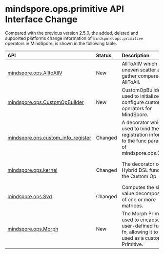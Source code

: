 # mindspore.ops.primitive API Interface Change

Compared with the previous version 2.5.0, the added, deleted and supported platforms change information of `mindspore.ops.primitive` operators in MindSpore, is shown in the following table.

|API|Status|Description|Support Platform|Class
|:----|:----|:----|:----|:----
[mindspore.ops.AlltoAllV](https://mindspore.cn/docs/en/r2.6.0rc1/api_python/ops/mindspore.ops.AlltoAllV.html#mindspore.ops.AlltoAllV)|New|AllToAllV which support uneven scatter and gather compared with AllToAll.|r2.6.0rc1: Ascend|Communication Operator
[mindspore.ops.CustomOpBuilder](https://mindspore.cn/docs/en/r2.6.0rc1/api_python/ops/mindspore.ops.CustomOpBuilder.html#mindspore.ops.CustomOpBuilder)|New|CustomOpBuilder is used to initialize and configure custom operators for MindSpore.|r2.6.0rc1: Ascend/CPU|Customizing Operator
[mindspore.ops.custom_info_register](https://mindspore.cn/docs/en/r2.6.0rc1/api_python/ops/mindspore.ops.custom_info_register.html#mindspore.ops.custom_info_register)|Changed|A decorator which is used to bind the registration information to the func parameter of mindspore.ops.Custom.|r2.5.0:  => r2.6.0rc1: Ascend/GPU/CPU|Customizing Operator
[mindspore.ops.kernel](https://mindspore.cn/docs/en/r2.6.0rc1/api_python/ops/mindspore.ops.kernel.html#mindspore.ops.kernel)|Changed|The decorator of the Hybrid DSL function for the Custom Op.|r2.5.0: Ascend/GPU/CPU => r2.6.0rc1: GPU/CPU|Customizing Operator
[mindspore.ops.Svd](https://mindspore.cn/docs/en/r2.6.0rc1/api_python/ops/mindspore.ops.Svd.html#mindspore.ops.Svd)|Changed|Computes the singular value decompositions of one or more matrices.|r2.5.0: GPU/CPU => r2.6.0rc1: Ascend/GPU/CPU|Linear Algebraic Operator
[mindspore.ops.Morph](https://mindspore.cn/docs/en/r2.6.0rc1/api_python/ops/mindspore.ops.Morph.html#mindspore.ops.Morph)|New|The Morph Primitive is used to encapsulate a user-defined function fn, allowing it to be used as a custom Primitive.|r2.6.0rc1: |operations--Frame Operators

